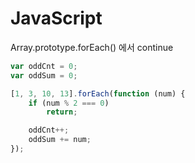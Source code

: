 # JavaScript

Array.prototype.forEach() 에서 continue
```javascript
var oddCnt = 0;
var oddSum = 0;

[1, 3, 10, 13].forEach(function (num) {
    if (num % 2 === 0)
        return;

    oddCnt++;
    oddSum += num;
});
```